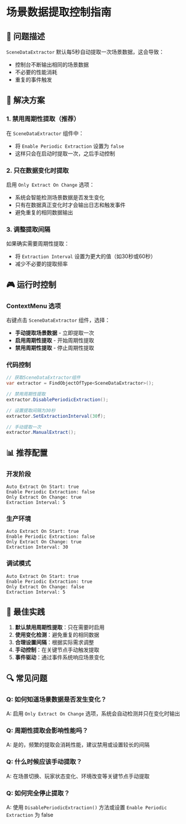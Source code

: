 # 场景数据提取控制指南

## 🎯 问题描述

`SceneDataExtractor` 默认每5秒自动提取一次场景数据，这会导致：
- 控制台不断输出相同的场景数据
- 不必要的性能消耗
- 重复的事件触发

## 🔧 解决方案

### 1. **禁用周期性提取（推荐）**
在 `SceneDataExtractor` 组件中：
- 将 `Enable Periodic Extraction` 设置为 `false`
- 这样只会在启动时提取一次，之后手动控制

### 2. **只在数据变化时提取**
启用 `Only Extract On Change` 选项：
- 系统会智能检测场景数据是否发生变化
- 只有在数据真正变化时才会输出日志和触发事件
- 避免重复的相同数据输出

### 3. **调整提取间隔**
如果确实需要周期性提取：
- 将 `Extraction Interval` 设置为更大的值（如30秒或60秒）
- 减少不必要的提取频率

## 🎮 运行时控制

### ContextMenu 选项
右键点击 `SceneDataExtractor` 组件，选择：

- **手动提取场景数据** - 立即提取一次
- **启用周期性提取** - 开始周期性提取
- **禁用周期性提取** - 停止周期性提取

### 代码控制
```csharp
// 获取SceneDataExtractor组件
var extractor = FindObjectOfType<SceneDataExtractor>();

// 禁用周期性提取
extractor.DisablePeriodicExtraction();

// 设置提取间隔为30秒
extractor.SetExtractionInterval(30f);

// 手动提取一次
extractor.ManualExtract();
```

## 📊 推荐配置

### 开发阶段
```
Auto Extract On Start: true
Enable Periodic Extraction: false
Only Extract On Change: true
Extraction Interval: 5
```

### 生产环境
```
Auto Extract On Start: true
Enable Periodic Extraction: false
Only Extract On Change: true
Extraction Interval: 30
```

### 调试模式
```
Auto Extract On Start: true
Enable Periodic Extraction: true
Only Extract On Change: false
Extraction Interval: 5
```

## 🚀 最佳实践

1. **默认禁用周期性提取**：只在需要时启用
2. **使用变化检测**：避免重复的相同数据
3. **合理设置间隔**：根据实际需求调整
4. **手动控制**：在关键节点手动触发提取
5. **事件驱动**：通过事件系统响应场景变化

## 🔍 常见问题

### Q: 如何知道场景数据是否发生变化？
A: 启用 `Only Extract On Change` 选项，系统会自动检测并只在变化时输出

### Q: 周期性提取会影响性能吗？
A: 是的，频繁的提取会消耗性能，建议禁用或设置较长的间隔

### Q: 什么时候应该手动提取？
A: 在场景切换、玩家状态变化、环境改变等关键节点手动提取

### Q: 如何完全停止提取？
A: 使用 `DisablePeriodicExtraction()` 方法或设置 `Enable Periodic Extraction` 为 false
